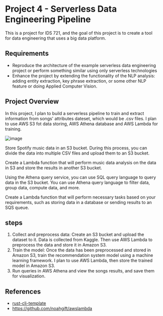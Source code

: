 # Project 4 - Serverless Data Engineering Pipeline
This is a project for IDS 721, and the goal of this project is to create a tool for data engineering that uses a big data platform.

## Requirements
* Reproduce the architecture of the example serverless data engineering project or perform something similar using only serverless technologies
* Enhance the project by extending the functionality of the NLP analysis: adding entity extraction, key phrase extraction, or some other NLP feature or doing Applied Computer Vision.

## Project Overview
In this project, I plan to build a serverless pipeline to train and extract information from songs' attributes dateset, which would be .csv files. I plan to use AWS S3 fot data storing, AWS Athena database and AWS Lambda for training. 

![image](https://user-images.githubusercontent.com/101923398/231911950-514ee192-c391-4817-9876-58424005dbba.png)

Store Spotify music data in an S3 bucket. During this process, you can divide the data into multiple CSV files and upload them to an S3 bucket.

Create a Lambda function that will perform music data analysis on the data in S3 and store the results in another S3 bucket.

Using the Athena query service, you can use SQL query language to query data in the S3 bucket. You can use Athena query language to filter data, group data, compute data, and more.

Create a Lambda function that will perform necessary tasks based on your requirements, such as storing data in a database or sending results to an SQS queue.


## steps 
1. Collect and preprocess data: Create an S3 bucket and upload the dataset to it. Data is collected from Kaggle. Then use AWS Lambda to preprocess the data and store it in Amazon S3.
2. Train the model: Once the data has been preprocessed and stored in Amazon S3, train the recommendation system model using a machine learning framework. I plan to use AWS Lambda, then store the trained model in Amazon S3.
3. Run queries in AWS Athena and view the songs results, and save them for visualization.



## References

* [rust-cli-template](https://github.com/kbknapp/rust-cli-template)
* https://github.com/noahgift/awslambda

